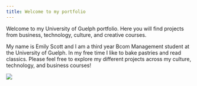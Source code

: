 ```yaml
---
title: Welcome to my portfolio
---
```


Welcome to my University of Guelph portfolio. Here you will find projects from business, technology, culture, and creative courses.

My name is Emily Scott and I am a third year Bcom Management student at the University of Guelph. In my free time I like to bake pastries and read classics. Please feel free to explore my different projects across my culture, technology, and business courses!

![](https://cdn-icons-png.flaticon.com/256/174/174857.png)[
](https://www.linkedin.com/in/emilyscott19/)
